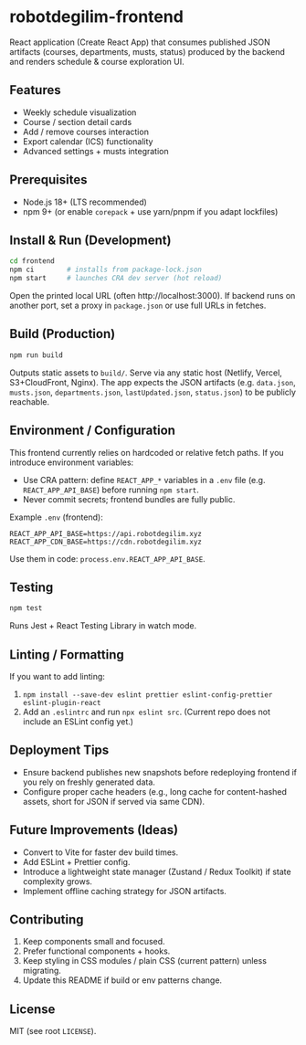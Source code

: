 # robotdegilim-frontend

React application (Create React App) that consumes published JSON artifacts (courses, departments, musts, status) produced by the backend and renders schedule & course exploration UI.

## Features
- Weekly schedule visualization
- Course / section detail cards
- Add / remove courses interaction
- Export calendar (ICS) functionality
- Advanced settings + musts integration

## Prerequisites
- Node.js 18+ (LTS recommended)
- npm 9+ (or enable `corepack` + use yarn/pnpm if you adapt lockfiles)

## Install & Run (Development)
```bash
cd frontend
npm ci        # installs from package-lock.json
npm start     # launches CRA dev server (hot reload)
```
Open the printed local URL (often http://localhost:3000). If backend runs on another port, set a proxy in `package.json` or use full URLs in fetches.

## Build (Production)
```bash
npm run build
```
Outputs static assets to `build/`. Serve via any static host (Netlify, Vercel, S3+CloudFront, Nginx). The app expects the JSON artifacts (e.g. `data.json`, `musts.json`, `departments.json`, `lastUpdated.json`, `status.json`) to be publicly reachable.

## Environment / Configuration
This frontend currently relies on hardcoded or relative fetch paths. If you introduce environment variables:
- Use CRA pattern: define `REACT_APP_*` variables in a `.env` file (e.g. `REACT_APP_API_BASE`) before running `npm start`.
- Never commit secrets; frontend bundles are fully public.

Example `.env` (frontend):
```
REACT_APP_API_BASE=https://api.robotdegilim.xyz
REACT_APP_CDN_BASE=https://cdn.robotdegilim.xyz
```
Use them in code: `process.env.REACT_APP_API_BASE`.

## Testing
```bash
npm test
```
Runs Jest + React Testing Library in watch mode.

## Linting / Formatting
If you want to add linting:
1. `npm install --save-dev eslint prettier eslint-config-prettier eslint-plugin-react`
2. Add an `.eslintrc` and run `npx eslint src`.
(Current repo does not include an ESLint config yet.)

## Deployment Tips
- Ensure backend publishes new snapshots before redeploying frontend if you rely on freshly generated data.
- Configure proper cache headers (e.g., long cache for content-hashed assets, short for JSON if served via same CDN).

## Future Improvements (Ideas)
- Convert to Vite for faster dev build times.
- Add ESLint + Prettier config.
- Introduce a lightweight state manager (Zustand / Redux Toolkit) if state complexity grows.
- Implement offline caching strategy for JSON artifacts.

## Contributing
1. Keep components small and focused.
2. Prefer functional components + hooks.
3. Keep styling in CSS modules / plain CSS (current pattern) unless migrating.
4. Update this README if build or env patterns change.

## License
MIT (see root `LICENSE`).
